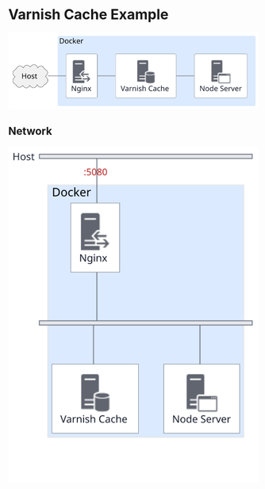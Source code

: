 # Varnish Cache Example

![Docker Nginx Varnish setup](diagram/docker-nginx-varnish-node-deploy.svg)

## Network

![Docker Nginx Varnish setup](diagram/docker-nginx-varnish-node.svg)
